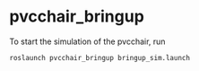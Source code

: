 pvcchair_bringup
===

To start the simulation of the pvcchair, run

```bash
roslaunch pvcchair_bringup bringup_sim.launch
```
